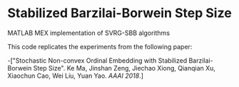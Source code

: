 # Stabilized Barzilai-Borwein Step Size
MATLAB MEX implementation of SVRG-SBB algorithms

This code replicates the experiments from the following paper:

-["Stochastic Non-convex Ordinal Embedding with Stabilized Barzilai-Borwein Step Size". Ke Ma, Jinshan Zeng, Jiechao Xiong, Qianqian Xu, Xiaochun Cao, Wei Liu, Yuan Yao. _AAAI 2018_.]